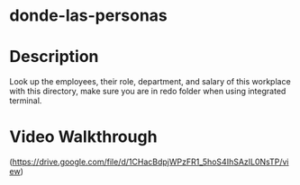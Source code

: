 # donde-las-personas

# Description

Look up the employees, their role, department, and salary of this workplace with this directory, make sure you are in redo folder when using integrated terminal.

# Video Walkthrough

(https://drive.google.com/file/d/1CHacBdpjWPzFR1_5hoS4IhSAzIL0NsTP/view)
